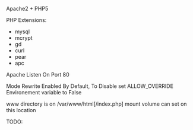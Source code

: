 Apache2 + PHP5

PHP Extensions:
- mysql
- mcrypt
- gd
- curl
- pear
- apc

Apache Listen On Port 80

Mode Rewrite Enabled By Default, To Disable set ALLOW_OVERRIDE Environement variable to False

www directory is on /var/www/html[/index.php]
mount volume can set on this location


TODO:

